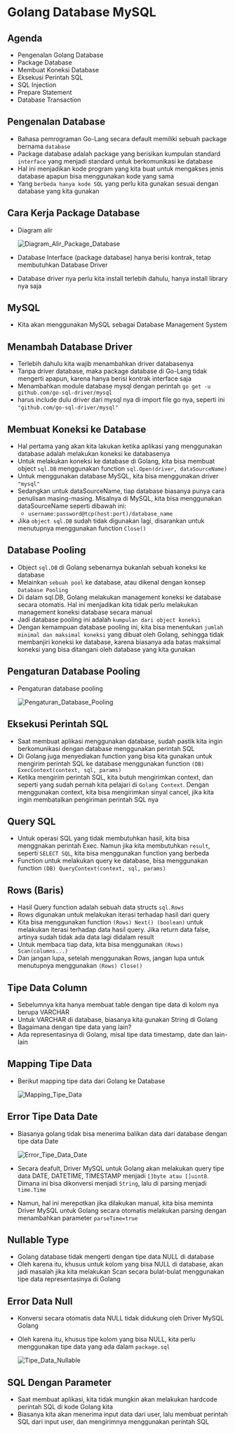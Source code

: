 # Golang Database MySQL

## Agenda

- Pengenalan Golang Database
- Package Database
- Membuat Koneksi Database
- Eksekusi Perintah SQL
- SQL Injection
- Prepare Statement
- Database Transaction

## Pengenalan Database

- Bahasa pemrograman Go-Lang secara default memiliki sebuah package bernama `database`
- Package database adalah package yang berisikan kumpulan standard `interface` yang menjadi standard untuk berkomunikasi ke database
- Hal ini menjadikan kode program yang kita buat untuk mengakses jenis database apapun bisa menggunakan kode yang sama
- Yang `berbeda hanya kode SQL` yang perlu kita gunakan sesuai dengan database yang kita gunakan

## Cara Kerja Package Database

- Diagram alir

  ![Diagram_Alir_Package_Database](img/cara-kerja-package-database.jpg)

- Database Interface (package database) hanya berisi kontrak, tetap membutuhkan Database Driver
- Database driver nya perlu kita install terlebih dahulu, hanya install library nya saja

## MySQL

- Kita akan menggunakan MySQL sebagai Database Management System

## Menambah Database Driver

- Terlebih dahulu kita wajib menambahkan driver databasenya
- Tanpa driver database, maka package database di Go-Lang tidak mengerti apapun, karena hanya berisi kontrak interface saja
- Menambahkan module database mysql dengan perintah `go get -u github.com/go-sql-driver/mysql`
- harus include dulu driver dari mysql nya di import file go nya, seperti ini `"github.com/go-sql-driver/mysql"`

## Membuat Koneksi ke Database

- Hal pertama yang akan kita lakukan ketika aplikasi yang menggunakan database adalah melakukan koneksi ke databasenya
- Untuk melakukan koneksi ke database di Golang, kita bisa membuat object `sql.DB` menggunakan function `sql.Open(driver, dataSourceName)`
- Untuk menggunakan database MySQL, kita bisa menggunakan driver `"mysql"`
- Sedangkan untuk dataSourceName, tiap database biasanya punya cara penulisan masing-masing. Misalnya di MySQL, kita bisa menggunakan dataSourceName seperti dibawah ini:
  - `username:password@tcp(host:port)/database_name`
- Jika `object sql.DB` sudah tidak digunakan lagi, disarankan untuk menutupnya menggunakan function `Close()`

## Database Pooling

- Object `sql.DB` di Golang sebenarnya bukanlah sebuah koneksi ke database
- Melainkan `sebuah pool` ke database, atau dikenal dengan konsep `Database Pooling`
- Di dalam sql.DB, Golang melakukan management koneksi ke database secara otomatis. Hal ini menjadikan kita tidak perlu melakukan management koneksi database secara manual
- Jadi database pooling ini adalah `kumpulan dari object koneksi`
- Dengan kemampuan database pooling ini, kita bisa menentukan `jumlah minimal dan maksimal koneksi` yang dibuat oleh Golang, sehingga tidak membanjiri koneksi ke database, karena biasanya ada batas maksimal koneksi yang bisa ditangani oleh database yang kita gunakan

## Pengaturan Database Pooling

- Pengaturan database pooling

  ![Pengaturan_Database_Pooling](img/pengaturan-database-pooling.jpg)

## Eksekusi Perintah SQL

- Saat membuat aplikasi menggunakan database, sudah pastik kita ingin berkomunikasi dengan database menggunakan perintah SQL
- Di Golang juga menyediakan function yang bisa kita gunakan untuk mengirim perintah SQL ke database menggunakan function `(DB) ExecContext(context, sql, params)`
- Ketika mengirim perintah SQL, kita butuh mengirimkan context, dan seperti yang sudah pernah kita pelajari di `Golang Context`. Dengan menggunakan context, kita bisa mengirimkan sinyal cancel, jika kita ingin membatalkan pengiriman perintah SQL nya

## Query SQL

- Untuk operasi SQL yang tidak membutuhkan hasil, kita bisa menggnakan perintah Exec. Namun jika kita membutuhkan `result`, seperti `SELECT SQL`, kita bisa menggunakan function yang berbeda
- Function untuk melakukan query ke database, bisa menggunakan function `(DB) QueryContext(context, sql, params)`

## Rows (Baris)

- Hasil Query function adalah sebuah data structs `sql.Rows`
- Rows digunakan untuk melakukan iterasi terhadap hasil dari query
- Kita bisa menggunakan function `(Rows) Next() (boolean)` untuk melakukan iterasi terhadap data hasil query. Jika return data false, artinya sudah tidak ada data lagi didalam result
- Untuk membaca tiap data, kita bisa menggunakan `(Rows) Scan(columns...)`
- Dan jangan lupa, setelah menggunakan Rows, jangan lupa untuk menutupnya menggunakan `(Rows) Close()`

## Tipe Data Column

- Sebelumnya kita hanya membuat table dengan tipe data di kolom nya berupa VARCHAR
- Untuk VARCHAR di database, biasanya kita gunakan String di Golang
- Bagaimana dengan tipe data yang lain?
- Ada representasinya di Golang, misal tipe data timestamp, date dan lain-lain

## Mapping Tipe Data

- Berikut mapping tipe data dari Golang ke Database

  ![Mapping_Tipe_Data](img/mapping-tipe-data.jpg)

## Error Tipe Data Date

- Biasanya golang tidak bisa menerima balikan data dari database dengan tipe data Date

  ![Error_Tipe_Data_Date](img/error-tipe-data-date.jpg)

- Secara deafult, Driver MySQL untuk Golang akan melakukan query tipe data DATE, DATETIME, TIMESTAMP menjadi `[]byte atau []uint8`. Dimana ini bisa dikonversi menjadi `String`, lalu di parsing menjadi `time.Time`
- Namun, hal ini merepotkan jika dilakukan manual, kita bisa meminta Driver MySQL untuk Golang secara otomatis melakukan parsing dengan menambahkan parameter `parseTime=true`

## Nullable Type

- Golang database tidak mengerti dengan tipe data NULL di database
- Oleh karena itu, khusus untuk kolom yang bisa NULL di database, akan jadi masalah jika kita melakukan Scan secara bulat-bulat menggunakan tipe data representasinya di Golang

## Error Data Null

- Konversi secara otomatis data NULL tidak didukung oleh Driver MySQL Golang
- Oleh karena itu, khusus tipe kolom yang bisa NULL, kita perlu menggunakan tipe data yang ada dalam `package.sql`

  ![Tipe_Data_Nullable](img/tipe-data-nullable.jpg)

## SQL Dengan Parameter

- Saat membuat aplikasi, kita tidak mungkin akan melakukan hardcode perintah SQL di kode Golang kita
- Biasanya kita akan menerima input data dari user, lalu membuat perintah SQL dari input user, dan mengirimnya menggunakan perintah SQL
